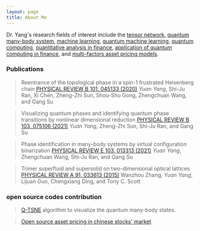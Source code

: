 ```yaml
---
layout: page
title: About Me
---
```


Dr. Yang's research fields of interest include the [tensor network](https://en.wikipedia.org/wiki/Tensor_network), 
[quantum many-body system](https://en.wikipedia.org/wiki/Many-body_problem),
[machine learning](https://en.wikipedia.org/wiki/Machine_learning), 
[quantum machine learning](https://en.wikipedia.org/wiki/Quantum_machine_learning), 
[quantum computing](https://en.wikipedia.org/wiki/Quantum_computing), 
[quantitative analysis in finance](https://en.wikipedia.org/wiki/Quantitative_analysis_(finance)), 
[application of quantum computing in finance](https://www.ibm.com/thought-leadership/institute-business-value/report/exploring-quantum-financial),
and [multi-factors asset pricing models](https://www.investopedia.com/terms/m/multifactor-model.asp).   

### Publications 
> Reentrance of the topological phase in a spin-1 frustrated Heisenberg chain
>[PHYSICAL REVIEW B 101, 045133 (2020)](https://journals.aps.org/prb/abstract/10.1103/PhysRevB.101.045133)
>_Yuan Yang_, Shi-Ju Ran, Xi Chen, Zheng-Zhi Sun, Shou-Shu Gong, Zhengchuan Wang, and Gang Su 

> Visualizing quantum phases and identifying quantum phase transitions by nonlinear dimensional reduction 
>[PHYSICAL REVIEW B 103, 075106 (2021)](https://journals.aps.org/prb/abstract/10.1103/PhysRevB.103.075106)
>_Yuan Yang_, Zheng-Zhi Sun, Shi-Ju Ran, and Gang Su

> Phase identification in many-body systems by virtual configuration binarization
>[PHYSICAL REVIEW E 103, 013313 (2021)](https://journals.aps.org/pre/abstract/10.1103/PhysRevE.103.013313)
>_Yuan Yang_, Zhengchuan Wang, Shi-Ju Ran, and Gang Su

> Trimer superfluid and supersolid on two-dimensional optical lattices
>[PHYSICAL REVIEW A 91, 033613 (2015)](https://journals.aps.org/pra/abstract/10.1103/PhysRevA.91.033613)
>Wanzhou Zhang, _Yuan Yang_, Lijuan Guo, Chengxiang Ding, and Tony C. Scott

### open source codes contribution 
> [Q-TSNE](https://github.com/yangyuan16/QSvisualization) algorithm to visualize the quantum many-body states.

> [Open source asset pricing in chinese stocks' market](https://github.com/open-assetpricing-china/stock-predictors)
